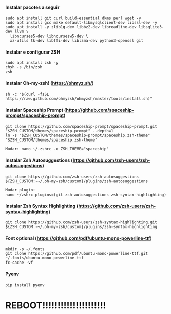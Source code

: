 #### Instalar pacotes a seguir
```
sudo apt install git curl build-essential dkms perl wget -y
sudo apt install gcc make default-libmysqlclient-dev libssl-dev -y
sudo apt install -y zlib1g-dev libbz2-dev libreadline-dev libsqlite3-dev llvm \
  libncurses5-dev libncursesw5-dev \
  xz-utils tk-dev libffi-dev liblzma-dev python3-openssl git
```

#### Instalar e configurar ZSH
```
sudo apt install zsh -y
chsh -s /bin/zsh
zsh
```

#### Instalar Oh-my-zsh! (https://ohmyz.sh/)
```
sh -c "$(curl -fsSL https://raw.github.com/ohmyzsh/ohmyzsh/master/tools/install.sh)"
```

#### Instalar Spaceship Prompt (https://github.com/spaceship-prompt/spaceship-prompt)

```
git clone https://github.com/spaceship-prompt/spaceship-prompt.git "$ZSH_CUSTOM/themes/spaceship-prompt" --depth=1
ln -s "$ZSH_CUSTOM/themes/spaceship-prompt/spaceship.zsh-theme" "$ZSH_CUSTOM/themes/spaceship.zsh-theme"

Mudar: nano ~/.zshrc -> ZSH_THEME="spaceship"
```

#### Instalar Zsh Autosuggestions (https://github.com/zsh-users/zsh-autosuggestions)

```
git clone https://github.com/zsh-users/zsh-autosuggestions ${ZSH_CUSTOM:-~/.oh-my-zsh/custom}/plugins/zsh-autosuggestions

Mudar plugin:
nano ~/zshrc plugins=(git zsh-autosuggestions zsh-syntax-highlighting)
```

#### Instalar Zsh Syntax Highlighting (https://github.com/zsh-users/zsh-syntax-highlighting)
```
git clone https://github.com/zsh-users/zsh-syntax-highlighting.git ${ZSH_CUSTOM:-~/.oh-my-zsh/custom}/plugins/zsh-syntax-highlighting
```

#### Font optional (https://github.com/pdf/ubuntu-mono-powerline-ttf)
```
mkdir -p ~/.fonts
git clone https://github.com/pdf/ubuntu-mono-powerline-ttf.git ~/.fonts/ubuntu-mono-powerline-ttf
fc-cache -vf
```
#### Pyenv
```
pip install pyenv
```
# REBOOT!!!!!!!!!!!!!!!!!!!!!
